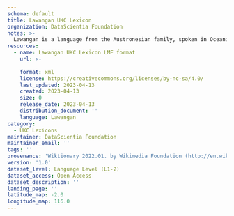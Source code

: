 ```yaml
---
schema: default
title: Lawangan UKC Lexicon
organization: DataScientia Foundation
notes: >-
  Lawangan is a language from the Austronesian family, spoken in Oceania. The UKC Lexicon of Lawangan is represented as a lexico-semantic network. It consists of words, word senses, synsets, as well as sense-level and synset-level relationships.
resources:
  - name: Lawangan UKC Lexicon LMF format
    url: >-
      
    format: xml
    license: https://creativecommons.org/licenses/by-nc-sa/4.0/
    last_updated: 2023-04-13
    created: 2023-04-13
    size: 0
    release_date: 2023-04-13
    distribution_document: ''
    language: Lawangan
category:
  - UKC Lexicons
maintainer: DataScientia Foundation
maintainer_email: ''
tags: ''
provenance: 'Wiktionary 2022.01. by Wikimedia Foundation (http://en.wiktionary.org); Princeton WordNet 2.1 by Princeton University (https://wordnet.princeton.edu)'
version: '1.0'
dataset_level: Language Level (L1-2)
dataset_access: Open Access
dataset_description: ''
landing_page: ''
latitude_map: -2.0
longitude_map: 116.0
---
```

